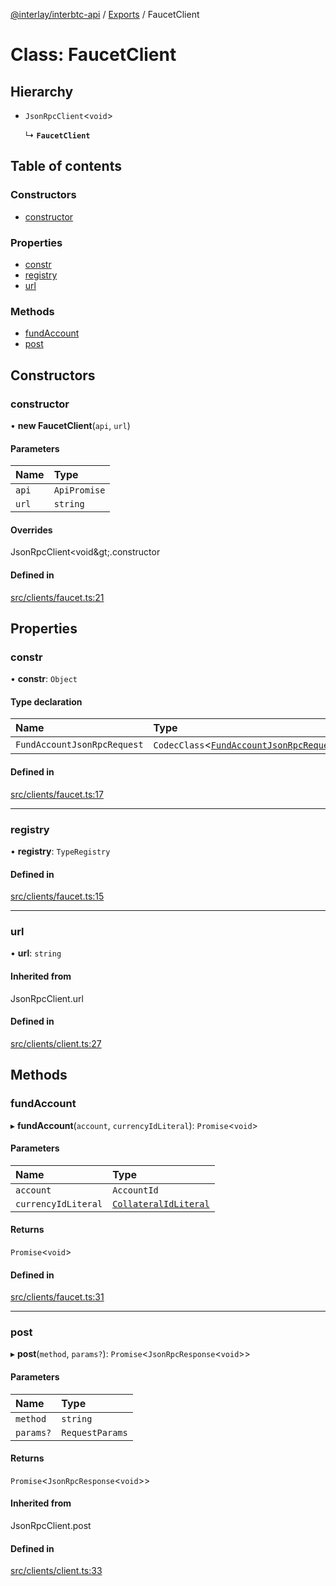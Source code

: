 [@interlay/interbtc-api](/README.md) / [Exports](/modules.md) / FaucetClient

# Class: FaucetClient

## Hierarchy

- `JsonRpcClient`<`void`\>

  ↳ **`FaucetClient`**

## Table of contents

### Constructors

- [constructor](/classes/FaucetClient.md#constructor)

### Properties

- [constr](/classes/FaucetClient.md#constr)
- [registry](/classes/FaucetClient.md#registry)
- [url](/classes/FaucetClient.md#url)

### Methods

- [fundAccount](/classes/FaucetClient.md#fundaccount)
- [post](/classes/FaucetClient.md#post)

## Constructors

### <a id="constructor" name="constructor"></a> constructor

• **new FaucetClient**(`api`, `url`)

#### Parameters

| Name | Type |
| :------ | :------ |
| `api` | `ApiPromise` |
| `url` | `string` |

#### Overrides

JsonRpcClient&lt;void\&gt;.constructor

#### Defined in

[src/clients/faucet.ts:21](https://github.com/interlay/interbtc-api/blob/3ad80e9/src/clients/faucet.ts#L21)

## Properties

### <a id="constr" name="constr"></a> constr

• **constr**: `Object`

#### Type declaration

| Name | Type |
| :------ | :------ |
| `FundAccountJsonRpcRequest` | `CodecClass`<[`FundAccountJsonRpcRequest`](/interfaces/FundAccountJsonRpcRequest.md)\> |

#### Defined in

[src/clients/faucet.ts:17](https://github.com/interlay/interbtc-api/blob/3ad80e9/src/clients/faucet.ts#L17)

___

### <a id="registry" name="registry"></a> registry

• **registry**: `TypeRegistry`

#### Defined in

[src/clients/faucet.ts:15](https://github.com/interlay/interbtc-api/blob/3ad80e9/src/clients/faucet.ts#L15)

___

### <a id="url" name="url"></a> url

• **url**: `string`

#### Inherited from

JsonRpcClient.url

#### Defined in

[src/clients/client.ts:27](https://github.com/interlay/interbtc-api/blob/3ad80e9/src/clients/client.ts#L27)

## Methods

### <a id="fundaccount" name="fundaccount"></a> fundAccount

▸ **fundAccount**(`account`, `currencyIdLiteral`): `Promise`<`void`\>

#### Parameters

| Name | Type |
| :------ | :------ |
| `account` | `AccountId` |
| `currencyIdLiteral` | [`CollateralIdLiteral`](/modules.md#collateralidliteral) |

#### Returns

`Promise`<`void`\>

#### Defined in

[src/clients/faucet.ts:31](https://github.com/interlay/interbtc-api/blob/3ad80e9/src/clients/faucet.ts#L31)

___

### <a id="post" name="post"></a> post

▸ **post**(`method`, `params?`): `Promise`<`JsonRpcResponse`<`void`\>\>

#### Parameters

| Name | Type |
| :------ | :------ |
| `method` | `string` |
| `params?` | `RequestParams` |

#### Returns

`Promise`<`JsonRpcResponse`<`void`\>\>

#### Inherited from

JsonRpcClient.post

#### Defined in

[src/clients/client.ts:33](https://github.com/interlay/interbtc-api/blob/3ad80e9/src/clients/client.ts#L33)
